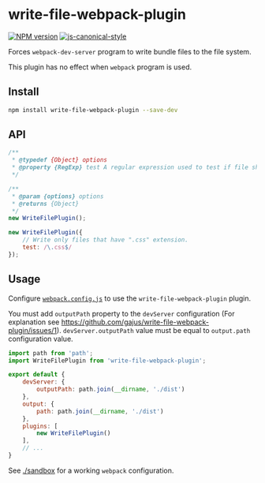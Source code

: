 # write-file-webpack-plugin

[![NPM version](http://img.shields.io/npm/v/write-file-webpack-plugin.svg?style=flat-square)](https://www.npmjs.com/package/write-file-webpack-plugin)
[![js-canonical-style](https://img.shields.io/badge/code%20style-canonical-brightgreen.svg?style=flat-square)](https://github.com/gajus/canonical)

Forces `webpack-dev-server` program to write bundle files to the file system.

This plugin has no effect when `webpack` program is used.

## Install

```sh
npm install write-file-webpack-plugin --save-dev
```

## API

```js
/**
 * @typedef {Object} options
 * @property {RegExp} test A regular expression used to test if file should be written. When not present, all bundle will be written.
 */

/**
 * @param {options} options
 * @returns {Object}
 */
new WriteFilePlugin();

new WriteFilePlugin({
    // Write only files that have ".css" extension.
    test: /\.css$/
});
```

## Usage

Configure [`webpack.config.js`](https://webpack.github.io/docs/configuration.html) to use the `write-file-webpack-plugin` plugin.

You must add `outputPath` property to the `devServer` configuration (For explanation see https://github.com/gajus/write-file-webpack-plugin/issues/1). `devServer.outputPath` value must be equal to `output.path` configuration value.

```js
import path from 'path';
import WriteFilePlugin from 'write-file-webpack-plugin';

export default {
    devServer: {
        outputPath: path.join(__dirname, './dist')
    },
    output: {
        path: path.join(__dirname, './dist')
    },
    plugins: [
        new WriteFilePlugin()
    ],
    // ...
}
```

See [./sandbox](./sandbox) for a working `webpack` configuration.
